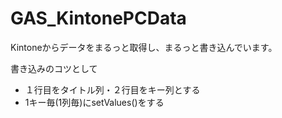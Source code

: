 # GAS_KintonePCData

Kintoneからデータをまるっと取得し、まるっと書き込んでいます。

書き込みのコツとして
 - １行目をタイトル列・２行目をキー列とする
 - 1キー毎(1列毎)にsetValues()をする
